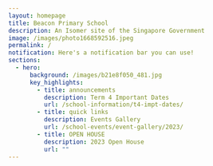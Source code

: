 ```yaml
---
layout: homepage
title: Beacon Primary School
description: An Isomer site of the Singapore Government
image: /images/photo1668592516.jpeg
permalink: /
notification: Here's a notification bar you can use!
sections:
  - hero:
      background: /images/b21e8f050_481.jpg
      key_highlights:
        - title: announcements
          description: Term 4 Important Dates
          url: /school-information/t4-impt-dates/
        - title: quick links
          description: Events Gallery
          url: /school-events/event-gallery/2023/
        - title: OPEN HOUSE
          description: 2023 Open House
          url: ""
---
```

